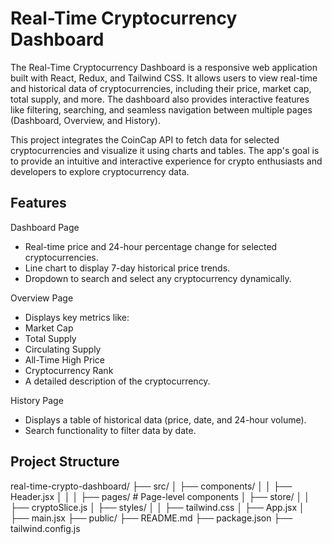 # Real-Time Cryptocurrency Dashboard

The Real-Time Cryptocurrency Dashboard is a responsive web application built with React, Redux, and Tailwind CSS. It allows users to view real-time and historical data of cryptocurrencies, including their price, market cap, total supply, and more. The dashboard also provides interactive features like filtering, searching, and seamless navigation between multiple pages (Dashboard, Overview, and History).

This project integrates the CoinCap API to fetch data for selected cryptocurrencies and visualize it using charts and tables. The app's goal is to provide an intuitive and interactive experience for crypto enthusiasts and developers to explore cryptocurrency data.

## Features

Dashboard Page
- Real-time price and 24-hour percentage change for selected cryptocurrencies.
- Line chart to display 7-day historical price trends.
- Dropdown to search and select any cryptocurrency dynamically.

Overview Page
- Displays key metrics like:
- Market Cap
- Total Supply
- Circulating Supply
- All-Time High Price
- Cryptocurrency Rank
- A detailed description of the cryptocurrency.

History Page
- Displays a table of historical data (price, date, and 24-hour volume).
- Search functionality to filter data by date.

## Project Structure
real-time-crypto-dashboard/
├── src/
│   ├── components/
│   │   ├── Header.jsx
│   │
│   ├── pages/              # Page-level components
│   ├── store/
│   │   ├── cryptoSlice.js
│   ├── styles/
│   │   ├── tailwind.css
│   ├── App.jsx
│   ├── main.jsx
├── public/
├── README.md
├── package.json
├── tailwind.config.js

